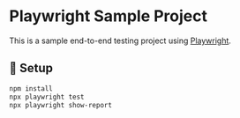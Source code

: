 # Playwright Sample Project

This is a sample end-to-end testing project using [Playwright](https://playwright.dev/).

## 🚀 Setup

```bash
npm install
npx playwright test
npx playwright show-report
